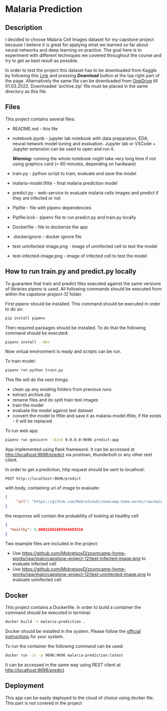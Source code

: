 # Malaria Prediction

## Description

I decided to choose Malaria Cell Images dataset for my capstone project because I believe it is great for applying what we learned so far about neural networks and deep learning on practice. The goal here is to experiment with different techniques we covered throughout the course and try to get as best result as possible. 

In order to test the project this dataset has to be downloaded from Kaggle by following this [Link](https://www.kaggle.com/iarunava/cell-images-for-detecting-malaria) and pressing __*Download*__ button at the top right part of the page. Alternatively the same file can be downloaded from [OneDrive](https://1drv.ms/u/s!Ak1DnqTabSUj-PgPn39945WOZoWkyA?e=Qc3K9y) till 01.03.2022. Downloaded 'archive.zip' file must be placed in the same directory as this file.

## Files

This project contains several files:
* README.md - this file
* notebook.ipynb - jupyter lab notebook with data preparation, EDA, neural network model tuning and evaluation. Jupyter lab or VSCode + Jupyter extension can be used to open and run it.
    
  __*Warning:*__ running the whole notebook might take very long time if not using graphics card (> 60 minutes, depending on hardware)
* train.py - python script to train, evaluate and save the model
* malaria-model.tflite - final malaria prediction model
* predict.py - web-service to evaluate malaria cells images and predict if they are infected or not
* Pipfile - file with pipenv dependencies
* Pipfile.lock - pipenv file to run predict.py and train.py locally
* Dockerfile - file to dockerize the app
* .dockerignore - docker ignore file
* test-uninfected-image.png - image of uninfected cell to test the model
* test-infected-image.png - image of infected cell to test the model

## How to run train.py and predict.py locally

To guarantee that train and predict files executed against the same versions of libraries pipenv is used. All following commands should be executed from within the *capstone-project-12* folder.

First pipenv should be installed. This command should be executed in order to do so:
```sh
pip install pipenv
```

Then required packages should be installed. To do that the following command should be executed:
```sh
pipenv install --dev
```

Now virtual environment is ready and scripts can be run.

To train model:
```sh
pipenv run python train.py
```

This file will do the next things: 
* clean up any existing folders from previous runs 
* extract archive.zip
* rename files and do split train test images
* train the model
* evaluate the model against test dataset
* convert the model to tflite and save it as malaria-model.tflite, if file exists - it will be replaced

To run web app:
```sh
pipenv run gunicorn --bind 0.0.0.0:9696 predict:app
```

App implemented using flask framework. It can be accessed at [http://localhost:9696/predict](http://localhost:9696/predict) via postman, thunderbolt or any other rest client.

In order to get a prediction, http request should be sent to localhost:

```
POST http://localhost:9696/predict
```

with body, containing url of image to evaluate:

```json
{
     "url": "https://github.com/MokretsovD/zoomcamp-home-works/raw/main/capstone-project-12/test-infected-image.png"
} 
```

the response will contain the probability of looking at healthy cell

```json
{
  "healthy": 0.00022661685943603516
}
```

Two example files are included in the project:
* Use https://github.com/MokretsovD/zoomcamp-home-works/raw/main/capstone-project-12/test-infected-image.png to evaluate infected cell
* Use https://github.com/MokretsovD/zoomcamp-home-works/raw/main/capstone-project-12/test-uninfected-image.png to evaluate uninfected cell


## Docker

This project contains a Dockerfile. In order to build a container the command should be executed in terminal:

```sh
docker build -t malaria-prediction .
```

Docker should be installed in the system. Please follow the [official instructions](https://docs.docker.com/get-docker/) for your system.

To run the container the following command can be used:

```sh
docker run -it -p 9696:9696 malaria-prediction:latest
```

It can be accessed in the same way using REST client at [http://localhost:9696/predict](http://localhost:9696/predict)

## Deployment

This app can be easily deployed to the cloud of choice using docker file. This part is not covered in the project